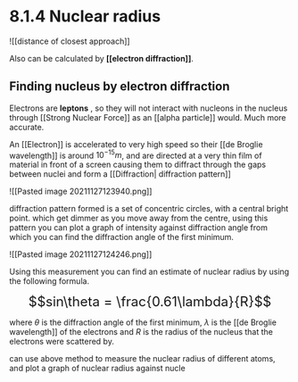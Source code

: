 # 8.1.4 Nuclear radius


![[distance of closest approach]]

Also can be calculated by **[[electron diffraction]]**.


## Finding nucleus by electron diffraction
Electrons are **leptons** , so they will not interact with nucleons in the nucleus through [[Strong Nuclear Force]] as an [[alpha particle]] would. 
Much more accurate.

An [[Electron]] is accelerated to very high speed so their [[de Broglie wavelength]] is around $10^{-15}m$, and are directed at a very thin film of material in front of a screen causing them to diffract through the gaps between nuclei and form a [[Diffraction| diffraction pattern]]

![[Pasted image 20211127123940.png]]

diffraction pattern formed is a set of concentric circles, with a central bright point. which get dimmer as you move away from the centre, using this pattern you can plot a graph of intensity against diffraction angle from which you can find the diffraction angle of the first minimum.

![[Pasted image 20211127124246.png]]

Using this measurement you can find an estimate of nuclear radius by using the following formula.

<font size = "5"> $$sin\theta = \frac{0.61\lambda}{R}$$ </font>

where $\theta$ is the diffraction angle of the first minimum,  $\lambda$ is the [[de Broglie wavelength]] of the electrons and $R$ is the radius of the nucleus that the electrons were scattered by.

can use above method to measure the nuclear radius of different atoms, and plot a graph of nuclear radius against nucle
